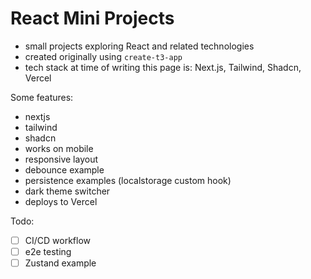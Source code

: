 # React Mini Projects

- small projects exploring React and related technologies
- created originally using `create-t3-app`
- tech stack at time of writing this page is: Next.js, Tailwind, Shadcn, Vercel

Some features:

- nextjs
- tailwind
- shadcn
- works on mobile
- responsive layout
- debounce example
- persistence examples (localstorage custom hook)
- dark theme switcher
- deploys to Vercel

Todo:

- [ ] CI/CD workflow
- [ ] e2e testing
- [ ] Zustand example
